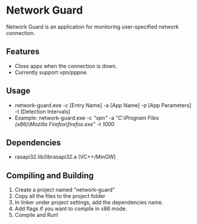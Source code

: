 # Network Guard
Network Guard is an application for monitoring user-specified network connection.

## Features
* Close apps when the connection is down.
* Currently support vpn/pppoe.

## Usage
* network-guard.exe -c [Entry Name] -a [App Name] -p [App Parameters] -t [Detection Intervals]
* Example: network-guard.exe -c *"vpn"* -a *"C:\Program Files (x86)\Mozilla Firefox\firefox.exe"* -t *1000*

## Dependencies
* rasapi32.lib/librasapi32.a (VC++/MinGW)

## Compiling and Building
1. Create a project named "network-guard"
2. Copy all the files to the project folder
3. In linker under project settings, add the dependencies name.
4. Add flags if you want to compile in x86 mode.
5. Compile and Run!